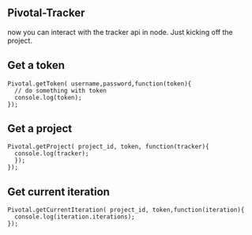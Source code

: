 ## Pivotal-Tracker

now you can interact with the tracker api in node. Just kicking off the
project.

## Get a token

    Pivotal.getToken( username,password,function(token){
      // do something with token
      console.log(token);
    });

## Get a project

    Pivotal.getProject( project_id, token, function(tracker){
      console.log(tracker);
      });
    });

## Get current iteration
    Pivotal.getCurrentIteration( project_id, token,function(iteration){
      console.log(iteration.iterations);
    });
